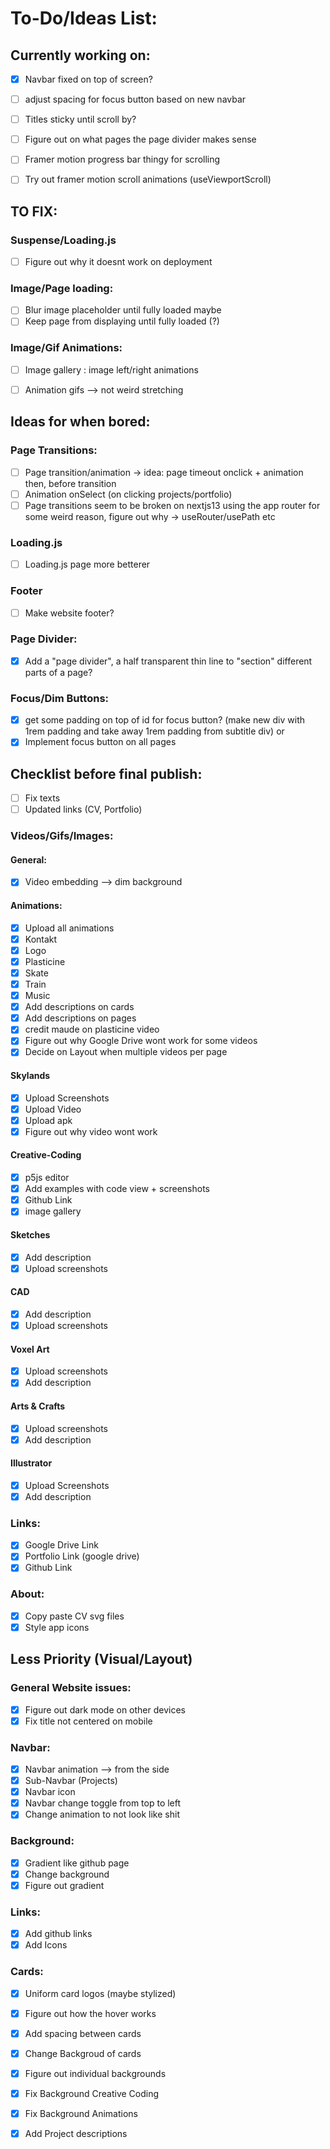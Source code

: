 # To-Do/Ideas List:

## Currently working on: 

- [x] Navbar fixed on top of screen?
- [ ] adjust spacing for focus button based on new navbar



- [ ] Titles sticky until scroll by?

- [ ] Figure out on what pages the page divider makes sense

- [ ] Framer motion progress bar thingy for scrolling
- [ ] Try out framer motion scroll animations (useViewportScroll)


## TO FIX:
### Suspense/Loading.js
- [ ] Figure out why it doesnt work on deployment
### Image/Page loading:
- [ ] Blur image placeholder until fully loaded maybe
- [ ] Keep page from displaying until fully loaded (?)
### Image/Gif Animations:
- [ ] Image gallery : image left/right animations 
- [ ] Animation gifs --> not weird stretching


## Ideas for when bored:
### Page Transitions:
- [ ] Page transition/animation -> idea: page timeout onclick + animation then, before transition
- [ ] Animation onSelect (on clicking projects/portfolio)
- [ ] Page transitions seem to be broken on nextjs13 using the app router for some weird reason, figure out why -> useRouter/usePath etc
### Loading.js
- [ ] Loading.js page more betterer
### Footer
- [ ] Make website footer?
### Page Divider:
- [x] Add a "page divider", a half transparent thin line to "section" different parts of a page?
### Focus/Dim Buttons:
- [x] get some padding on top of id for focus button? (make new div with 1rem padding and take away 1rem padding from subtitle div) or
- [x] Implement focus button on all pages

## Checklist before final publish:
- [ ] Fix texts
- [ ] Updated links (CV, Portfolio)

### Videos/Gifs/Images:

#### General:
- [x] Video embedding --> dim background

#### Animations:
- [x] Upload all animations
- [x] Kontakt
- [x] Logo
- [x] Plasticine
- [x] Skate
- [x] Train
- [x] Music
- [x] Add descriptions on cards
- [x] Add descriptions on pages
- [x] credit maude on plasticine video
- [x] Figure out why Google Drive wont work for some videos
- [x] Decide on Layout when multiple videos per page

#### Skylands
- [x] Upload Screenshots
- [x] Upload Video
- [x] Upload apk
- [x] Figure out why video wont work

#### Creative-Coding
- [x] p5js editor
- [x] Add examples with code view + screenshots
- [x] Github Link
- [x] image gallery

#### Sketches
- [x] Add description
- [x] Upload screenshots

#### CAD 
- [x] Add description
- [x] Upload screenshots

#### Voxel Art
- [x] Upload screenshots
- [x] Add description

#### Arts & Crafts
- [x] Upload screenshots
- [x] Add description

#### Illustrator
- [x] Upload Screenshots
- [x] Add description

### Links:
- [x] Google Drive Link
- [x] Portfolio Link (google drive)
- [x] Github Link

### About:
- [x] Copy paste CV svg files
- [x] Style app icons

## Less Priority (Visual/Layout)

### General Website issues:
- [x] Figure out dark mode on other devices
- [x] Fix title not centered on mobile

### Navbar:
- [x] Navbar animation --> from the side
- [x] Sub-Navbar (Projects)
- [x] Navbar icon
- [x] Navbar change toggle from top to left
- [x] Change animation to not look like shit

### Background:
- [x] Gradient like github page
- [x] Change background
- [x] Figure out gradient

### Links:
- [x] Add github links
- [x] Add Icons

### Cards:
- [x] Uniform card logos (maybe stylized)

- [x] Figure out how the hover works
- [x] Add spacing between cards
- [x] Change Backgroud of cards
- [x] Figure out individual backgrounds
- [x] Fix Background Creative Coding
- [x] Fix Background Animations
- [x] Add Project descriptions
